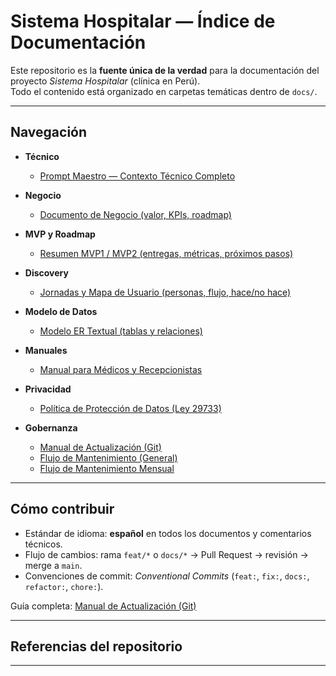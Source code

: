 # Sistema Hospitalar — Índice de Documentación

Este repositorio es la **fuente única de la verdad** para la documentación del proyecto *Sistema Hospitalar* (clínica en Perú).  
Todo el contenido está organizado en carpetas temáticas dentro de `docs/`.

---

## Navegación

- **Técnico**
  - [Prompt Maestro — Contexto Técnico Completo](01-tecnico/Prompt-Maestro-Sistema-Hospitalar.md)

- **Negocio**
  - [Documento de Negocio (valor, KPIs, roadmap)](02-negocio/Documento-de-Negocio.md)

- **MVP y Roadmap**
  - [Resumen MVP1 / MVP2 (entregas, métricas, próximos pasos)](03-mvp/Resumen-MVP1-MVP2.md)

- **Discovery**
  - [Jornadas y Mapa de Usuario (personas, flujo, hace/no hace)](04-discovery/Jornadas-y-Mapa-de-Usuario.md)

- **Modelo de Datos**
  - [Modelo ER Textual (tablas y relaciones)](05-modelo-datos/Modelo-ER-Textual.md)

- **Manuales**
  - [Manual para Médicos y Recepcionistas](06-manual-uso/Manual-Medicos-Recepcionistas.md)

- **Privacidad**
  - [Política de Protección de Datos (Ley 29733)](07-privacidad/Politica-Proteccion-de-Datos.md)

- **Gobernanza**
  - [Manual de Actualización (Git)](00-gobernanza/Manual-Actualizacion-Git.md)
  - [Flujo de Mantenimiento (General)](00-gobernanza/Flujo-de-Mantenimiento.md)
  - [Flujo de Mantenimiento Mensual](00-gobernanza/Flujo-de-Mantenimiento-Mensual.md)


---

## Cómo contribuir

- Estándar de idioma: **español** en todos los documentos y comentarios técnicos.
- Flujo de cambios: rama `feat/*` o `docs/*` → Pull Request → revisión → merge a `main`.
- Convenciones de commit: *Conventional Commits* (`feat:`, `fix:`, `docs:`, `refactor:`, `chore:`).

Guía completa: [Manual de Actualización (Git)](00-gobernanza/Manual-Actualizacion-Git.md)

---

## Referencias del repositorio

<!--
- [README (raíz del repo)](../README.md)
- [CHANGELOG (histórico de versiones)](../CHANGELOG.md) XX
-->
---
